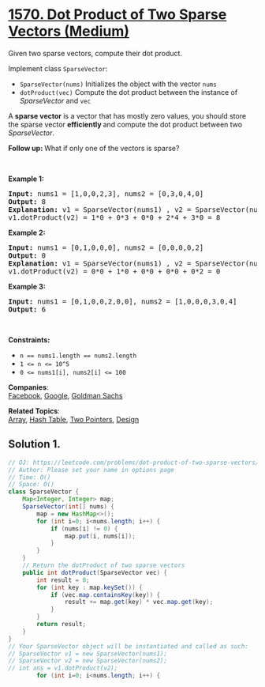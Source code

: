 # [1570. Dot Product of Two Sparse Vectors (Medium)](https://leetcode.com/problems/dot-product-of-two-sparse-vectors/)

<p>Given two sparse vectors, compute their dot product.</p>

<p>Implement class <code>SparseVector</code>:</p>

<ul data-indent="0" data-stringify-type="unordered-list">
	<li><code>SparseVector(nums)</code>&nbsp;Initializes the object with the vector <code>nums</code></li>
	<li><code>dotProduct(vec)</code>&nbsp;Compute the dot product between the instance of <em>SparseVector</em> and <code>vec</code></li>
</ul>

<p>A <strong>sparse vector</strong> is a vector that has mostly zero values, you should store the sparse vector&nbsp;<strong>efficiently </strong>and compute the dot product between two <em>SparseVector</em>.</p>

<p><strong>Follow up:&nbsp;</strong>What if only one of the vectors is sparse?</p>

<p>&nbsp;</p>
<p><strong>Example 1:</strong></p>

<pre><strong>Input:</strong> nums1 = [1,0,0,2,3], nums2 = [0,3,0,4,0]
<strong>Output:</strong> 8
<strong>Explanation:</strong> v1 = SparseVector(nums1) , v2 = SparseVector(nums2)
v1.dotProduct(v2) = 1*0 + 0*3 + 0*0 + 2*4 + 3*0 = 8
</pre>

<p><strong>Example 2:</strong></p>

<pre><strong>Input:</strong> nums1 = [0,1,0,0,0], nums2 = [0,0,0,0,2]
<strong>Output:</strong> 0
<strong>Explanation:</strong> v1 = SparseVector(nums1) , v2 = SparseVector(nums2)
v1.dotProduct(v2) = 0*0 + 1*0 + 0*0 + 0*0 + 0*2 = 0
</pre>

<p><strong>Example 3:</strong></p>

<pre><strong>Input:</strong> nums1 = [0,1,0,0,2,0,0], nums2 = [1,0,0,0,3,0,4]
<strong>Output:</strong> 6
</pre>

<p>&nbsp;</p>
<p><strong>Constraints:</strong></p>

<ul>
	<li><code>n == nums1.length == nums2.length</code></li>
	<li><code>1 &lt;= n &lt;= 10^5</code></li>
	<li><code>0 &lt;= nums1[i], nums2[i]&nbsp;&lt;= 100</code></li>
</ul>

**Companies**:  
[Facebook](https://leetcode.com/company/facebook), [Google](https://leetcode.com/company/google), [Goldman Sachs](https://leetcode.com/company/goldman-sachs)

**Related Topics**:  
[Array](https://leetcode.com/tag/array/), [Hash Table](https://leetcode.com/tag/hash-table/), [Two Pointers](https://leetcode.com/tag/two-pointers/), [Design](https://leetcode.com/tag/design/)

## Solution 1.

```java
// OJ: https://leetcode.com/problems/dot-product-of-two-sparse-vectors/
// Author: Please set your name in options page
// Time: O()
// Space: O()
class SparseVector {
    Map<Integer, Integer> map;
    SparseVector(int[] nums) {
        map = new HashMap<>();
        for (int i=0; i<nums.length; i++) {
            if (nums[i] != 0) {
                map.put(i, nums[i]);
            }
        }
    }
    // Return the dotProduct of two sparse vectors
    public int dotProduct(SparseVector vec) {
        int result = 0;
        for (int key : map.keySet()) {
            if (vec.map.containsKey(key)) {
                result += map.get(key) * vec.map.get(key);
            }
        }
        return result;
    }
}
// Your SparseVector object will be instantiated and called as such:
// SparseVector v1 = new SparseVector(nums1);
// SparseVector v2 = new SparseVector(nums2);
// int ans = v1.dotProduct(v2);
        for (int i=0; i<nums.length; i++) {

```
